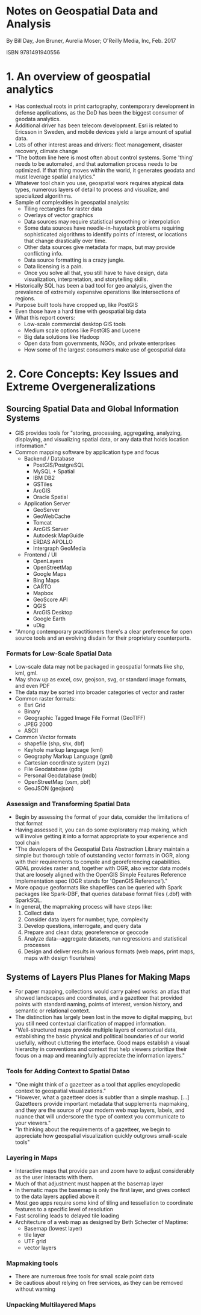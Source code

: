 # Notes on Geospatial Data and Analysis

By Bill Day, Jon Bruner, Aurelia Moser; O'Reilly Media, Inc, Feb. 2017

ISBN 9781491940556

# 1. An overview of geospatial analytics

* Has contextual roots in print cartography, contemporary development in defense applications, as the DoD has been the biggest consumer of geodata analytics.
* Additional driver has been telecom development. Esri is related to Ericsson in Sweden, and mobile devices yield a large amount of spatial data.
* Lots of other interest areas and drivers: fleet management, disaster recovery, climate change
* "The bottom line here is most often about control systems. Some 'thing' needs to be automated, and that automation process needs to be optimized. If that thing moves within the world, it generates geodata and must leverage spatial analytics."
* Whatever tool chain you use, geospatial work requires atypical data types, numerous layers of detail to process and visualize, and specialized algorithms.
* Sample of complexities in geospatial analysis:
    * Tiling rectangles for raster data
    * Overlays of vector graphics
    * Data sources may require statistical smoothing or interpolation
    * Some data sources have needle-in-haystack problems requiring sophisticated algorithms to identify points of interest, or locations that change drastically over time.
    * Other data sources give metadata for maps, but may provide conflicting info.
    * Data source formatting is a crazy jungle.
    * Data licensing is a pain.
    * Once you solve all that, you still have to have design, data visualization, interpretation, and storytelling skills.
* Historically SQL has been a bad tool for geo analysis, given the prevalence of extremely expensive operations like intersections of regions.
* Purpose built tools have cropped up, like PostGIS
* Even those have a hard time with geospatial big data
* What this report covers:
    * Low-scale commercial desktop GIS tools
    * Medium scale options like PostGIS and Lucene
    * Big data solutions like Hadoop
    * Open data from governments, NGOs, and private enterprises
    * How some of the largest consumers make use of geospatial data

# 2. Core Concepts: Key Issues and Extreme Overgeneralizations

## Sourcing Spatial Data and Global Information Systems

* GIS provides tools for "storing, processing, aggregating, analyzing, displaying, and visualizing spatial data, or any data that holds location information."
* Common mapping software by application type and focus
    * Backend / Database
        * PostGIS/PostgreSQL
        * MySQL + Spatial
        * IBM DB2
        * GSTiles
        * ArcGIS 
        * Oracle Spatial
    * Application Server
        * GeoServer
        * GeoWebCache
        * Tomcat
        * ArcGIS Server
        * Autodesk MapGuide
        * ERDAS APOLLO
        * Intergraph GeoMedia
    * Frontend / UI
        * OpenLayers
        * OpenStreetMap
        * Google Maps
        * Bing Maps
        * CARTO
        * Mapbox
        * GeoScore API
        * QGIS
        * ArcGIS Desktop
        * Google Earth
        * uDig
* "Among contemporary practitioners there's a clear preference for open source tools and an evolving disdain for their proprietary counterparts.

### Formats for Low-Scale Spatial Data

* Low-scale data may not be packaged in geospatial formats like shp, kml, gml.
* May show up as excel, csv, geojson, svg, or standard image formats, and even PDF
* The data may be sorted into broader categories of vector and raster
* Common raster formats:
    * Esri Grid
    * Binary
    * Geographic Tagged Image File Format (GeoTIFF)
    * JPEG 2000
    * ASCII
* Common Vector formats
    * shapefile (shp, shx, dbf)
    * Keyhole markup language (kml)
    * Geography Markup Language (gml)
    * Cartesian coordinate system (xyz)
    * File Geodatabase (gdb)
    * Personal Geodatabase (mdb)
    * OpenStreetMap (osm, pbf)
    * GeoJSON (geojson)
    
### Assessign and Transforming Spatial Data

* Begin by assessing the format of your data, consider the limitations of that format
* Having assessed it, you can do some exploratory map making, which will involve getting it into a format appropriate to your experience and tool chain
* "The developers of the Geospatial Data Abstraction Library maintain a simple but thorough table of outstanding vector formats in OGR, along with their requirements to compile and georeferencing capabilities. GDAL provides raster and, together with OGR, also vector data models that are loosely aligned with the OpenGIS Simple Features Reference Implementation spec (OGR stands for 'OpenGIS Reference')."
* More opaque geoformats like shapefiles can be queried with Spark packages like Spark-DBF, that queries database format files (.dbf) with SparkSQL.
* In general, the mapmaking process will have steps like:
    1. Collect data
    1. Consider data layers for number, type, complexity
    1. Develop questions, interrogate, and query data
    1. Prepare and clean data; georeference or geocode
    1. Analyze data--aggregate datasets, run regressions and statistical processes
    1. Design and deliver results in various formats (web maps, print maps, maps with design flourishes)

## Systems of Layers Plus Planes for Making Maps

* For paper mapping, collections would carry paired works: an atlas that showed landscapes and coordinates, and a gazetteer that provided points with standard naming, points of interest, version history, and semantic or relational context.
* The distinction has largely been lost in the move to digital mapping, but you still need contextual clarification of mapped information.
* "Well-structured maps provide multiple layers of contextual data, establishing the basic physical and political boundaries of our world usefully, without cluttering the interface. Good maps establish a visual hierarchy in conventions and context that help viewers prioritize their focus on a map and meaningfully appreciate the information layers."

### Tools for Adding Context to Spatial Datao

* "One might think of a gazetteer as a tool that applies encyclopedic context to geospatial visualizations."
* "However, what a gazetteer does is subtler than a simple mashup. [...] Gazetteers provide important metadata that supplements mapmaking, and they are the source of your modern web map layers, labels, and nuance that will underscore the type of context you communicate to your viewers."
* "In thinking about the requirements of a gazetteer, we begin to appreciate how geospatial visualization quickly outgrows small-scale tools"

### Layering in Maps

* Interactive maps that provide pan and zoom have to adjust considerably as the user interacts with them.
* Much of that adjustment must happen at the basemap layer
* In thematic maps the basemap is only the first layer, and gives context to the data layers applied above it
* Most geo apps require some kind of tiling and tessellation to coordinate features to a specific level of resolution
* Fast scrolling leads to delayed tile loading
* Architecture of a web map as designed by Beth Schecter of Maptime:
    * Basemap (lowest layer)
    * tile layer
    * UTF grid
    * vector layers

### Mapmaking tools

* There are numerous free tools for small scale point data
* Be cautious about relying on free services, as they can be removed without warning

### Unpacking Multilayered Maps


